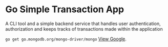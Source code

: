 # Go Simple Transaction App

A CLI tool and a simple backend service that handles user authentication, authorization and keeps tracks of transactions made within the application

`go get go.mongodb.org/mongo-driver/mongo`
[View Google](https://google.com).
